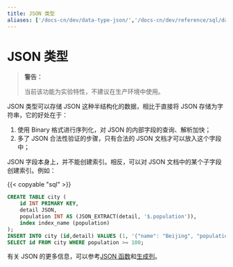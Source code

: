 ```yaml
---
title: JSON 类型
aliases: ['/docs-cn/dev/data-type-json/','/docs-cn/dev/reference/sql/data-types/json/']
---
```


# JSON 类型

> **警告：**
>
> 当前该功能为实验特性，不建议在生产环境中使用。

JSON 类型可以存储 JSON 这种半结构化的数据，相比于直接将 JSON 存储为字符串，它的好处在于：

1. 使用 Binary 格式进行序列化，对 JSON 的内部字段的查询、解析加快；
2. 多了 JSON 合法性验证的步骤，只有合法的 JSON 文档才可以放入这个字段中；

JSON 字段本身上，并不能创建索引。相反，可以对 JSON 文档中的某个子字段创建索引。例如：

{{< copyable "sql" >}}

```sql
CREATE TABLE city (
    id INT PRIMARY KEY,
    detail JSON,
    population INT AS (JSON_EXTRACT(detail, '$.population')),
    index index_name (population)
);
INSERT INTO city (id,detail) VALUES (1, '{"name": "Beijing", "population": 100}');
SELECT id FROM city WHERE population >= 100;
```

有关 JSON 的更多信息，可以参考[JSON 函数](/functions-and-operators/json-functions.md)和[生成列](/generated-columns.md)。
